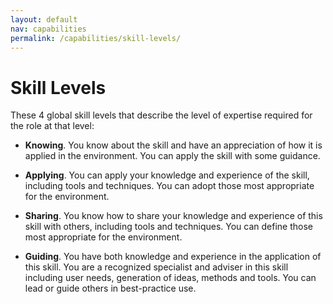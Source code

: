 ```yaml
---
layout: default
nav: capabilities
permalink: /capabilities/skill-levels/
---
```


# Skill Levels
These 4 global skill levels that describe the level of expertise required for the role at that level:

- **Knowing**. You know about the skill and have an appreciation of how it is applied in the environment. You can apply the skill with some guidance.

- **Applying**. You can apply your knowledge and experience of the skill, including tools and techniques. You can adopt those most appropriate for the environment.

- **Sharing**. You know how to share your knowledge and experience of this skill with others, including tools and techniques. You can define those most appropriate for the environment.

- **Guiding**. You have both knowledge and experience in the application of this skill. You are a recognized specialist and adviser in this skill including user needs, generation of ideas, methods and tools. You can lead or guide others in best-practice use.
